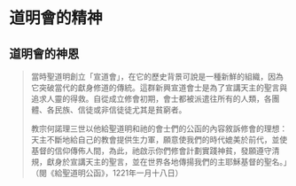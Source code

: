 道明會的精神
=========
道明會的神恩
-------
>當時聖道明創立「宣道會」，在它的歷史背景可說是一種新鮮的組織，因為它突破當代的獻身修道的傳統。這群新興宣道會士是為了宣講天主的聖言與追求人靈的得救。自從成立修會初期，會士都被派遣往所有的人類，各團體、各民族、信徒或非信徒徒尤其是貧窮者。
>
>教宗何諾理三世以他給聖道明和祂的會士們的公函的內容敘訴修會的理想：天主不斷地給自己的教會提供生力軍，願意使我們的時代媲美於前代，並使基督的信仰傳佈人間，為此，祂啟示你們修會計劃實踐神貧，發願遵守清規，獻身於宣講天主的聖言，並在世界各地傳揚我們的主耶穌基督的聖名。」（閱《給聖道明公函》，1221年一月十八日）